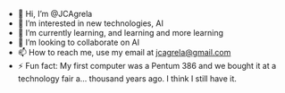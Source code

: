 - 👋 Hi, I’m @JCAgrela
- 👀 I’m interested in new technologies, AI 
- 🌱 I’m currently learning, and learning and more learning
- 💞️ I’m looking to collaborate on AI 
- 📫 How to reach me, use my email at jcagrela@gmail.com
- ⚡ Fun fact: My first computer was a Pentum 386 and we bought it at a technology fair a... thousand years ago. I think I still have it.

<!---
JCAgrela/JCAgrela is a ✨ special ✨ repository because its `README.md` (this file) appears on your GitHub profile.
You can click the Preview link to take a look at your changes.
--->
